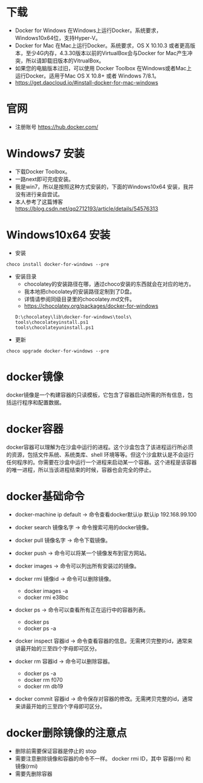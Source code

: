 # 下载
* Docker for Windows 在Windows上运行Docker。系统要求，Windows10x64位，支持Hyper-V。
* Docker for Mac 在Mac上运行Docker。系统要求，OS X 10.10.3 或者更高版本，至少4G内存，4.3.30版本以前的VirtualBox会与Docker for Mac产生冲突，所以请卸载旧版本的VitrualBox。
* 如果您的电脑版本过旧，可以使用 Docker Toolbox 在Windows或者Mac上运行Docker。适用于Mac OS X 10.8+ 或者 Windows 7/8.1。
* https://get.daocloud.io/#install-docker-for-mac-windows

# 官网
* 注册账号 https://hub.docker.com/

# Windows7 安装
* 下载Docker Toolbox。
* 一路next即可完成安装。
* 我是win7，所以是按照这种方式安装的，下面的Windows10x64 安装，我并没有进行亲自尝试。
* 本人参考了这篇博客 https://blog.csdn.net/qq2712193/article/details/54576313

# Windows10x64 安装
* 安装
```
choco install docker-for-windows --pre
```
* 安装目录
    - chocolatey的安装路径在哪，通过choco安装的东西就会在对应的地方。
    - 我本地把chocolatey的安装路径定制到了D盘。
    - 详情请参阅同级目录里的chocolatey.md文件。
    - https://chocolatey.org/packages/docker-for-windows
    ```
    D:\chocolatey\lib\docker-for-windows\tools\
    tools\chocolateyinstall.ps1
    tools\chocolateyuninstall.ps1
    ```
* 更新
```
choco upgrade docker-for-windows --pre
```

# docker镜像
docker镜像是一个构建容器的只读模板，它包含了容器启动所需的所有信息，包括运行程序和配置数据。

# docker容器
docker容器可以理解为在沙盒中运行的进程。这个沙盒包含了该进程运行所必须的资源，包括文件系统、系统类库、shell 环境等等。但这个沙盒默认是不会运行任何程序的。你需要在沙盒中运行一个进程来启动某一个容器。这个进程是该容器的唯一进程，所以当该进程结束的时候，容器也会完全的停止。

# docker基础命令
* docker-machine ip default -> 命令查看docker默认ip 默认ip 192.168.99.100

* docker search 镜像名字 -> 命令搜索可用的docker镜像。
* docker pull 镜像名字 -> 命令下载镜像。
* docker push -> 命令可以将某一个镜像发布到官方网站。
* docker images -> 命令可以列出所有安装过的镜像。
* docker rmi 镜像id -> 命令可以删除镜像。
    - docker images -a
    - docker rmi e38bc

* docker ps -> 命令可以查看所有正在运行中的容器列表。
    - docker ps
    - docker ps -a
* docker inspect 容器id -> 命令查看容器的信息。无需拷贝完整的id，通常来讲最开始的三至四个字母即可区分。
* docker rm 容器id -> 命令可以删除容器。
    - docker ps -a
    - docker rm f070
    - docker rm db19
* docker commit 容器id -> 命令保存对容器的修改。无需拷贝完整的id，通常来讲最开始的三至四个字母即可区分。

# docker删除镜像的注意点
* 删除前需要保证容器是停止的 stop
* 需要注意删除镜像和容器的命令不一样。 docker rmi ID，其中 容器(rm) 和 镜像(rmi)
* 需要先删除容器
